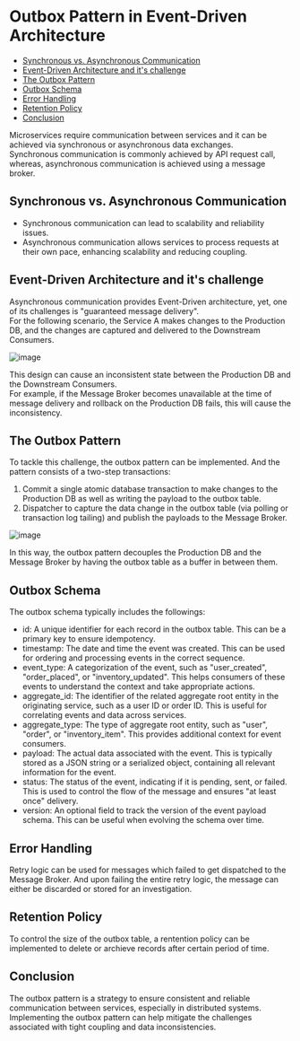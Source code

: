 # Outbox Pattern in Event-Driven Architecture
- [Synchronous vs. Asynchronous Communication](#synchronous-vs-asynchronous-communication)
- [Event-Driven Architecture and it's challenge](#event-driven-architecture-and-its-challenge)
- [The Outbox Pattern](#the-outbox-pattern)
- [Outbox Schema](#outbox-schema)
- [Error Handling](#error-handling)
- [Retention Policy](#retention-policy)
- [Conclusion](#conclusion)

Microservices require communication between services and it can be achieved via synchronous or asynchronous data exchanges. <br>
Synchronous communication is commonly achieved by API request call, whereas, asynchronous communication is achieved using a message broker.

## Synchronous vs. Asynchronous Communication
- Synchronous communication can lead to scalability and reliability issues.
- Asynchronous communication allows services to process requests at their own pace, enhancing scalability and reducing coupling.

## Event-Driven Architecture and it's challenge
Asynchronous communication provides Event-Driven architecture, yet, one of its challenges is "guaranteed message delivery". <br>
For the following scenario, the Service A makes changes to the Production DB, and the changes are captured and delivered to the Downstream Consumers. <br>

![image](https://user-images.githubusercontent.com/46085656/227776576-e759ee42-f785-4878-95bc-d504247c2b60.png)

This design can cause an inconsistent state between the Production DB and the Downstream Consumers. <br>
For example, if the Message Broker becomes unavailable at the time of message delivery and rollback on the Production DB fails, this will cause the inconsistency.

## The Outbox Pattern
To tackle this challenge, the outbox pattern can be implemented. And the pattern consists of a two-step transactions:
1. Commit a single atomic database transaction to make changes to the Production DB as well as writing the payload to the outbox table.
2. Dispatcher to capture the data change in the outbox table (via polling or transaction log tailing) and publish the payloads to the Message Broker.

![image](https://user-images.githubusercontent.com/46085656/227777314-986d40eb-7a15-456c-84d3-6484e6486346.png)

In this way, the outbox pattern decouples the Production DB and the Message Broker by having the outbox table as a buffer in between them.

## Outbox Schema
The outbox schema typically includes the followings:
- id: A unique identifier for each record in the outbox table. This can be a primary key to ensure idempotency.
- timestamp: The date and time the event was created. This can be used for ordering and processing events in the correct sequence.
- event_type: A categorization of the event, such as "user_created", "order_placed", or "inventory_updated". This helps consumers of these events to understand the context and take appropriate actions.
- aggregate_id: The identifier of the related aggregate root entity in the originating service, such as a user ID or order ID. This is useful for correlating events and data across services.
- aggregate_type: The type of aggregate root entity, such as "user", "order", or "inventory_item". This provides additional context for event consumers.
- payload: The actual data associated with the event. This is typically stored as a JSON string or a serialized object, containing all relevant information for the event.
- status: The status of the event, indicating if it is pending, sent, or failed. This is used to control the flow of the message and ensures "at least once" delivery.
- version: An optional field to track the version of the event payload schema. This can be useful when evolving the schema over time.

## Error Handling
Retry logic can be used for messages which failed to get dispatched to the Message Broker. And upon failing the entire retry logic, the message can either be discarded or stored for an investigation.

## Retention Policy 
To control the size of the outbox table, a rentention policy can be implemented to delete or archieve records after certain period of time.

## Conclusion
The outbox pattern is a strategy to ensure consistent and reliable communication between services, especially in distributed systems. <br>
Implementing the outbox pattern can help mitigate the challenges associated with tight coupling and data inconsistencies.

